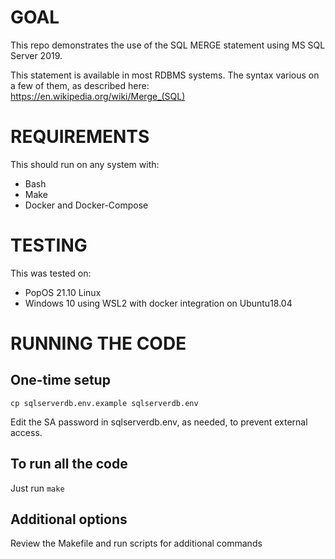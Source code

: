 # GOAL

This repo demonstrates the use of the SQL MERGE statement
using MS SQL Server 2019.

This statement is available in most RDBMS systems.
The syntax various on a few of them, as described here:
https://en.wikipedia.org/wiki/Merge_(SQL)

# REQUIREMENTS

This should run on any system with:
- Bash
- Make
- Docker and Docker-Compose

# TESTING

This was tested on:
- PopOS 21.10 Linux
- Windows 10 using WSL2 with docker integration on Ubuntu18.04

# RUNNING THE CODE

## One-time setup 

```cp sqlserverdb.env.example sqlserverdb.env```

Edit the SA password in sqlserverdb.env, as needed, to prevent external access.

## To run all the code
Just run ```make``` 

## Additional options
Review the Makefile and run scripts for additional commands

